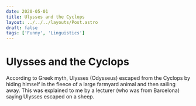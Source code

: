 ```yaml
---
date: 2020-05-01
title: Ulysses and the Cyclops
layout: ../../../layouts/Post.astro
draft: false
tags: ['Funny', 'Linguistics']
---
```


# Ulysses and the Cyclops

According to Greek myth, Ulysses (Odysseus) escaped from the Cyclops by hiding himself in the fleece of a large farmyard animal and then sailing away. This was explained to me by a lecturer (who was from Barcelona) saying Ulysses escaped on a sheep.
